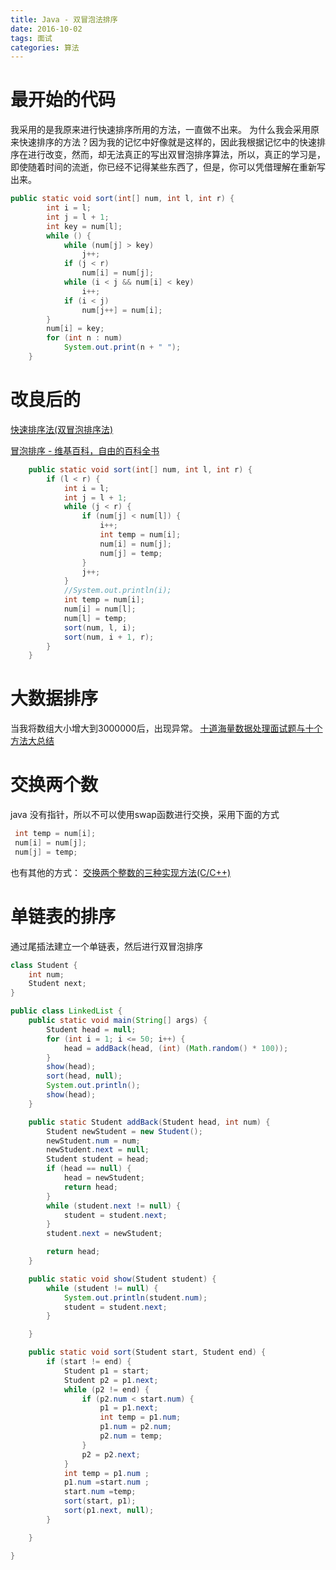 ```yaml
---
title: Java - 双冒泡法排序
date: 2016-10-02
tags: 面试
categories: 算法
---
```


# 最开始的代码
我采用的是我原来进行快速排序所用的方法，一直做不出来。
为什么我会采用原来快速排序的方法？因为我的记忆中好像就是这样的，因此我根据记忆中的快速排序在进行改变，然而，却无法真正的写出双冒泡排序算法，所以，真正的学习是，即使随着时间的流逝，你已经不记得某些东西了，但是，你可以凭借理解在重新写出来。

<!-- more -->

``` java
public static void sort(int[] num, int l, int r) {
        int i = l;
        int j = l + 1;
        int key = num[l];
        while () {
            while (num[j] > key)
                j++;
            if (j < r)
                num[i] = num[j];
            while (i < j && num[i] < key)
                i++;
            if (i < j)
                num[j++] = num[i];
        }
        num[i] = key;
        for (int n : num)
            System.out.print(n + " ");
    }
```
# 改良后的
[快速排序法(双冒泡排序法)](http://www.cnblogs.com/sjxbg/p/5743838.html)

[冒泡排序 - 维基百科，自由的百科全书](https://zh.wikipedia.org/wiki/%E5%86%92%E6%B3%A1%E6%8E%92%E5%BA%8F)
``` java
    public static void sort(int[] num, int l, int r) {
        if (l < r) {
            int i = l;
            int j = l + 1;
            while (j < r) {
                if (num[j] < num[l]) {
                    i++;
                    int temp = num[i];
                    num[i] = num[j];
                    num[j] = temp;
                }
                j++;
            }
            //System.out.println(i);
            int temp = num[i];
            num[i] = num[l];
            num[l] = temp;
            sort(num, l, i);
            sort(num, i + 1, r);
        }
    }
```

# 大数据排序
当我将数组大小增大到3000000后，出现异常。
[ 十道海量数据处理面试题与十个方法大总结](http://blog.csdn.net/v_july_v/article/details/6279498)

# 交换两个数
java 没有指针，所以不可以使用swap函数进行交换，采用下面的方式
```java
 int temp = num[i];
 num[i] = num[j];
 num[j] = temp;
```
也有其他的方式：
[交换两个整数的三种实现方法(C/C++)](http://www.51testing.com/html/38/225738-220963.html)

# 单链表的排序
通过尾插法建立一个单链表，然后进行双冒泡排序

```java
class Student {
    int num;
    Student next;
}

public class LinkedList {
    public static void main(String[] args) {
        Student head = null;
        for (int i = 1; i <= 50; i++) {
            head = addBack(head, (int) (Math.random() * 100));
        }
        show(head);
        sort(head, null);
        System.out.println();
        show(head);
    }

    public static Student addBack(Student head, int num) {
        Student newStudent = new Student();
        newStudent.num = num;
        newStudent.next = null;
        Student student = head;
        if (head == null) {
            head = newStudent;
            return head;
        }
        while (student.next != null) {
            student = student.next;
        }
        student.next = newStudent;

        return head;
    }

    public static void show(Student student) {
        while (student != null) {
            System.out.println(student.num);
            student = student.next;
        }

    }

    public static void sort(Student start, Student end) {
        if (start != end) {
            Student p1 = start;
            Student p2 = p1.next;
            while (p2 != end) {
                if (p2.num < start.num) {
                    p1 = p1.next;
                    int temp = p1.num;
                    p1.num = p2.num;
                    p2.num = temp;
                }
                p2 = p2.next;
            }
            int temp = p1.num ;
            p1.num =start.num ;
            start.num =temp;
            sort(start, p1);
            sort(p1.next, null);
        }

    }

}
```
